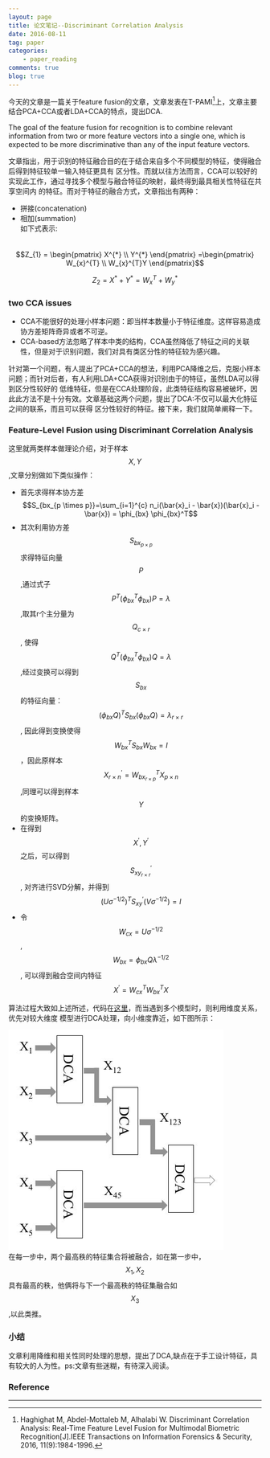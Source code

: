 ```yaml
---
layout: page
title: 论文笔记--Discriminant Correlation Analysis
date: 2016-08-11
tag: paper
categories: 
    - paper_reading
comments: true
blog: true
---
```

今天的文章是一篇关于feature fusion的文章，文章发表在T-PAMI[^1]上，文章主要结合PCA+CCA或者LDA+CCA的特点，提出DCA.  

The goal of the feature fusion for recognition is to combine relevant information from two or more feature
vectors into a single one, which is expected to be more discriminative than any of the input feature
vectors.

文章指出，用于识别的特征融合目的在于结合来自多个不同模型的特征，使得融合后得到特征较单一输入特征更具有
区分性。而就以往方法而言，CCA可以较好的实现此工作，通过寻找多个模型与融合特征的映射，最终得到最具相关性特征在共享空间内
的特征。而对于特征的融合方式，文章指出有两种：　　

* 拼接(concatenation)
* 相加(summation)  
如下式表示:  
　

$$Z_{1} = \begin{pmatrix} X^{*} \\ Y^{*} \end{pmatrix} =\begin{pmatrix} W_{x}^{T} \\ W_{x}^{T}Y \end{pmatrix}$$   

$$Z_{2} = X^{*} + Y^{*} = W_{x}^T + W_{y}^{*}$$  

### two CCA issues

* CCA不能很好的处理小样本问题：即当样本数量小于特征维度。这样容易造成协方差矩阵奇异或者不可逆。
* CCA-based方法忽略了样本中类的结构，CCA虽然降低了特征之间的关联性，但是对于识别问题，我们对具有类区分性的特征较为感兴趣。

针对第一个问题，有人提出了PCA+CCA的想法，利用PCA降维之后，克服小样本问题；而针对后者，有人利用LDA+CCA获得对识别由于的特征，虽然LDA可以得到区分性较好的
低维特征，但是在CCA处理阶段，此类特征结构容易被破坏，因此此方法不是十分有效。文章基础这两个问题，提出了DCA:不仅可以最大化特征之间的联系，而且可以获得
区分性较好的特征。接下来，我们就简单阐释一下。

### Feature-Level Fusion using Discriminant Correlation Analysis

这里就两类样本做理论介绍，对于样本$$X, Y$$,文章分别做如下类似操作：  

* 首先求得样本协方差$$S_{bx_{p \times p}}=\sum_{i=1}^{c} n_i(\bar{x}_i - \bar{x})(\bar{x}_i - \bar{x}) = \phi_{bx} \phi_{bx}^T$$
* 其次利用协方差$$S_{bx_{p \times p}}$$求得特征向量$$P$$,通过式子$$P^T(\phi^{T}_{bx}\phi_{bx})P = \lambda$$,取其r个主分量为$$Q_{c \times r}$$,
使得$$Q^T(\phi^{T}_{bx}\phi_{bx})Q = \lambda$$,经过变换可以得到$$S_{bx}$$的特征向量：$$(\phi_{bx}Q)^{T}S_{bx}(\phi_{bx}Q) = \lambda_{r \times r}$$,
因此得到变换使得$$W^{T}_{bx}S_{bx}W_{bx} = I$$，因此原样本$$X_{r\times n}^{'} = W^{T}_{bx_{r \times p}}X_{p \times n}$$,同理可以得到样本$$Y$$的变换矩阵。
* 在得到$$X^{'}, Y^{'}$$之后，可以得到$$S_{xy_{r \times r}}^{'}$$, 对齐进行SVD分解，并得到$$(U\sigma^{-1/2})^TS^{'}_{xy}(V\sigma^{-1/2}) = I$$
* 令$$W_{cx} = U\sigma^{-1/2}$$, $$W_{bx} = \phi_{bx}Q\lambda^{-1/2}$$, 可以得到融合空间内特征$$X^{'} = W_{cx}^{T}W_{bx}^{T}X$$

算法过程大致如上述所述，代码在[这里](https://github.com/saicoco/_practice/tree/master/DCA_Fusion)，而当遇到多个模型时，则利用维度关系，优先对较大维度
模型进行DCA处理，向小维度靠近，如下图所示：　　

![multimoda](/downloads/DCA/DCA.jpg)  
在每一步中，两个最高秩的特征集合将被融合，如在第一步中，$$X_1, X_2$$具有最高的秩，他俩将与下一个最高秩的特征集融合如$$X_3$$,以此类推。

### 小结
文章利用降维和相关性同时处理的思想，提出了DCA,缺点在于手工设计特征，具有较大的人为性。ps:文章有些迷糊，有待深入阅读。

### Reference
----
[^1]: Haghighat M, Abdel-Mottaleb M, Alhalabi W. Discriminant Correlation Analysis: Real-Time Feature Level Fusion for Multimodal Biometric Recognition[J].IEEE Transactions on Information Forensics & Security, 2016, 11(9):1984-1996.
